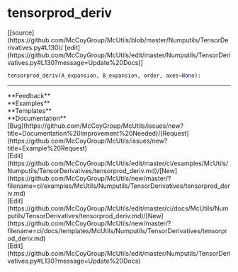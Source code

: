 # <a id="McUtils.Numputils.TensorDerivatives.tensorprod_deriv">tensorprod_deriv</a>
<div class="docs-source-link" markdown="1">
[[source](https://github.com/McCoyGroup/McUtils/blob/master/Numputils/TensorDerivatives.py#L130)/
[edit](https://github.com/McCoyGroup/McUtils/edit/master/Numputils/TensorDerivatives.py#L130?message=Update%20Docs)]
</div>

```python
tensorprod_deriv(A_expansion, B_expansion, order, axes=None): 
```













---


<div markdown="1" class="text-secondary">
<div class="container">
  <div class="row">
   <div class="col" markdown="1">
**Feedback**   
</div>
   <div class="col" markdown="1">
**Examples**   
</div>
   <div class="col" markdown="1">
**Templates**   
</div>
   <div class="col" markdown="1">
**Documentation**   
</div>
   <div class="col" markdown="1">
   
</div>
   <div class="col" markdown="1">
   
</div>
   <div class="col" markdown="1">
   
</div>
</div>
  <div class="row">
   <div class="col" markdown="1">
[Bug](https://github.com/McCoyGroup/McUtils/issues/new?title=Documentation%20Improvement%20Needed)/[Request](https://github.com/McCoyGroup/McUtils/issues/new?title=Example%20Request)   
</div>
   <div class="col" markdown="1">
[Edit](https://github.com/McCoyGroup/McUtils/edit/master/ci/examples/McUtils/Numputils/TensorDerivatives/tensorprod_deriv.md)/[New](https://github.com/McCoyGroup/McUtils/new/master/?filename=ci/examples/McUtils/Numputils/TensorDerivatives/tensorprod_deriv.md)   
</div>
   <div class="col" markdown="1">
[Edit](https://github.com/McCoyGroup/McUtils/edit/master/ci/docs/McUtils/Numputils/TensorDerivatives/tensorprod_deriv.md)/[New](https://github.com/McCoyGroup/McUtils/new/master/?filename=ci/docs/templates/McUtils/Numputils/TensorDerivatives/tensorprod_deriv.md)   
</div>
   <div class="col" markdown="1">
[Edit](https://github.com/McCoyGroup/McUtils/edit/master/Numputils/TensorDerivatives.py#L130?message=Update%20Docs)   
</div>
   <div class="col" markdown="1">
   
</div>
   <div class="col" markdown="1">
   
</div>
   <div class="col" markdown="1">
   
</div>
</div>
</div>
</div>